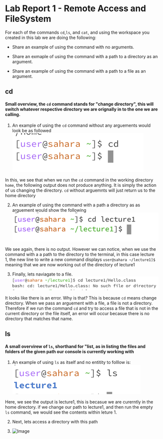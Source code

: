 # Lab Report 1 - Remote Access and FileSystem


For each of the commands `cd`,`ls`, and `cat`, and using the workspace you created in this lab we are doing the following:

* Share an example of using the command with no arguments.

* Share an exmaple of using the command with a path to a directory as an argument.

* Share an example of using the command with a path to a file as an argument.

## cd

#### Small overview, the `cd` command stands for "change directory", this will switch whatever respective directory we are orignally in to the one we are calling.

1) An example of using the `cd` command without any arguements would look be as followed
   ![Image](cd1.png)

In this, we see that when we run the `cd` command in the working directory `home`, the following output does not produce anything. It is simply the action of us changing the directory. `cd` without arguemnts will just return us to the home directory

2) An example of using the command with a path a directory as as arguement would show the following
   ![Image](cd2.png)

We see again, there is no output. However we can notice, when we use the command with a a path to the directory to the terminal, in this case lecture 1, the new line to write a new command displays `user@sahara ~/lecture1]$` meaning that we are now working out of the directory of lecture1 

3) Finally, lets naviagate to a file.
   ![Image](cd3.png)


It looks like there is an error. Why is that? This is because `cd` means change directory. When we pass an arguement with a file, a file is not a directory. Therefore if we run the command `cd` and try to access a file that is not in the current directory or the file itself, an error will occur becasue there is no directory that matches that name.

## ls
#### A small overvirew of `ls`, shorthand for "list, as in listing the files and folders of the given path our console is currently working with

1) An example of using `ls` as itself and no entitity to folllow is:
  ![Image](ls1.png)

Here, we see the output is lecture1, this is becasue we are curerntly in the home directory. if we change our path to lecture1, and then run the empty `ls` command, we would see the contents within leture 1. 

2) Next, lets access a directory with this path

3) ![Image](ls.png)

